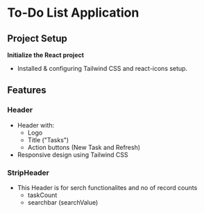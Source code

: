 # To-Do List Application

## Project Setup

**Initialize the React project**
- Installed & configuring Tailwind CSS and react-icons setup.

## Features 
### Header
- Header with:
  - Logo
  - Title ("Tasks")
  - Action buttons (New Task and Refresh)
- Responsive design using Tailwind CSS

### StripHeader
- This Header is for serch functionalites and no of record counts
  - taskCount
  - searchbar (searchValue)